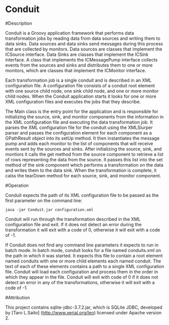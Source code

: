 Conduit
=======

#Description

Conduit is a Groovy application framework that performs data transformation jobs by reading data from data sources and writing them to data sinks. Data sources and data sinks send messages during this process that are collected by monitors. Data sources are classes that implement the ICSource interface. Data Sinks are classes that implement the ICSink interface. A class that implements the ICMessagePump interface collects events from the sources and sinks and distributes them to one or more monitors, which are classes that implement the ICMonitor interface.

Each transformation job is a single conduit and is described in an XML configuration file. A configuration file consists of a conduit root element with one source child node, one sink child node, and one or more monitor child nodes. When the Conduit application starts it looks for one or more XML configuration files and executes the jobs that they describe.

The Main class is the entry point for the application and is responsible for initializing the source, sink, and monitor components from the information in the XML configuration file and executing the data transformation job. It parses the XML configuration file for the conduit using the XMLSlurper parser and passes the configuration element for each component as a GPathResult object into its setUp method. It then instantiates the message pump and adds each monitor to the list of components that will receive events sent by the sources and sinks. After initializing the source, sink, and montiors it calls the get method from the source component to retrieve a list of rows representing the data from the source. It passes this list into the set method of the sink component which performs a transformation on the data and writes them to the data sink. When the transformation is complete, it calss the tearDown method for each source, sink, and monitor component.

#Operation

Conduit expects the path of its XML configuration file to be passed as the first parameter on the command line:

    java -jar Conduit.jar configuration.xml

Conduit will run through the transformation described in the XML configuration file and exit. If it does not detect an error during the transformation it will exit with a code of 0, otherwise it will exit with a code of -1.

If Conduit does not find any command line parameters it expects to run in batch mode. In batch mode, conduit looks for a file named conduits.xml on the path in which it was started. It expects this file to contain a root element named conduits with one or more child elements each named conduit. The text of each of these elements contains a path to a single XML configuration file. Conduit will load each configuration and process them in the order in which they appear in the file. Conduit will exit with code of 0 if it does not detect an error in any of the transformations, otherwise it will exit with a code of -1.

#Attribution

This project contains sqlite-jdbc-3.7.2.jar, which is SQLite JDBC, developed by [Taro L.Saito] (http://www.xerial.org/leo) licensed under Apache version 2.
